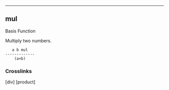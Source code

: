 ------------------------------------------------------------------------

## mul

Basis Function

Multiply two numbers.

       a b mul
    -------------
        (a×b)

### Crosslinks

[div]
[product]

